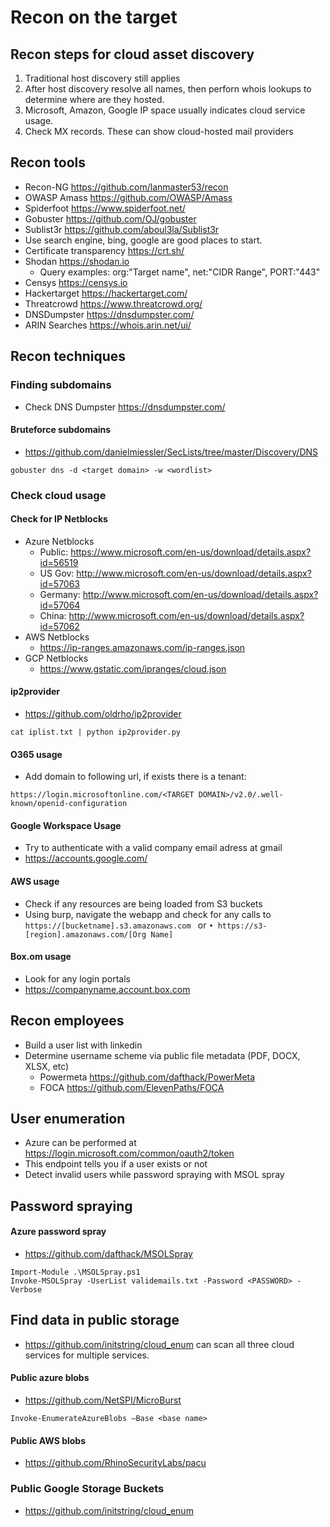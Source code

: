 # Recon on the target
## Recon steps for cloud asset discovery
1. Traditional host discovery still applies
2. After host discovery resolve all names, then perforn whois lookups to determine where are they hosted.
3. Microsoft, Amazon, Google IP space usually indicates cloud service usage.
4. Check MX records. These can show cloud-hosted mail providers

## Recon tools
- Recon-NG https://github.com/lanmaster53/recon
- OWASP Amass https://github.com/OWASP/Amass 
- Spiderfoot https://www.spiderfoot.net/ 
- Gobuster https://github.com/OJ/gobuster 
- Sublist3r https://github.com/aboul3la/Sublist3r
- Use search engine, bing, google are good places to start.
- Certificate transparency https://crt.sh/
- Shodan https://shodan.io
  - Query examples: org:"Target name", net:"CIDR Range", PORT:"443" 
- Censys https://censys.io
- Hackertarget https://hackertarget.com/
- Threatcrowd https://www.threatcrowd.org/
- DNSDumpster https://dnsdumpster.com/
- ARIN Searches https://whois.arin.net/ui/

## Recon techniques
### Finding subdomains
- Check DNS Dumpster https://dnsdumpster.com/

#### Bruteforce subdomains
- https://github.com/danielmiessler/SecLists/tree/master/Discovery/DNS
```
gobuster dns -d <target domain> -w <wordlist>
```
### Check cloud usage
#### Check for IP Netblocks
- Azure Netblocks
  - Public: https://www.microsoft.com/en-us/download/details.aspx?id=56519 
  - US Gov: http://www.microsoft.com/en-us/download/details.aspx?id=57063 
  - Germany: http://www.microsoft.com/en-us/download/details.aspx?id=57064 
  - China: http://www.microsoft.com/en-us/download/details.aspx?id=57062
- AWS Netblocks
  - https://ip-ranges.amazonaws.com/ip-ranges.json
- GCP Netblocks
  - https://www.gstatic.com/ipranges/cloud.json

#### ip2provider
- https://github.com/oldrho/ip2provider
```
cat iplist.txt | python ip2provider.py
```

#### O365 usage
- Add domain to following url, if exists there is a tenant: 
```
https://login.microsoftonline.com/<TARGET DOMAIN>/v2.0/.well-known/openid-configuration
```

#### Google Workspace Usage
- Try to authenticate with a valid company email adress at gmail
- https://accounts.google.com/

#### AWS usage
- Check if any resources are being loaded from S3 buckets
- Using burp, navigate the webapp and check for any calls to ```https://[bucketname].s3.amazonaws.com ``` or  ```• https://s3-[region].amazonaws.com/[Org Name]```

#### Box.om usage
- Look for any login portals
- https://companyname.account.box.com

## Recon employees
- Build a user list with linkedin
- Determine username scheme via public file metadata (PDF, DOCX, XLSX, etc)
  - Powermeta https://github.com/dafthack/PowerMeta
  - FOCA https://github.com/ElevenPaths/FOCA

## User enumeration
- Azure can be performed at https://login.microsoft.com/common/oauth2/token
- This endpoint tells you if a user exists or not
- Detect invalid users while password spraying with MSOL spray

## Password spraying
#### Azure password spray
- https://github.com/dafthack/MSOLSpray
```
Import-Module .\MSOLSpray.ps1
Invoke-MSOLSpray -UserList validemails.txt -Password <PASSWORD> -Verbose
```

## Find data in public storage
- https://github.com/initstring/cloud_enum can scan all three cloud services for multiple services.

#### Public azure blobs
- https://github.com/NetSPI/MicroBurst
```
Invoke-EnumerateAzureBlobs –Base <base name>
```

#### Public AWS blobs
- https://github.com/RhinoSecurityLabs/pacu

### Public Google Storage Buckets
- https://github.com/initstring/cloud_enum
